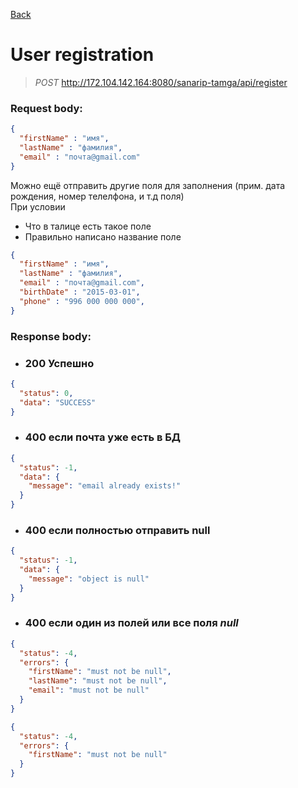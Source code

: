 [Back](../../Readme.md)
# User registration

> _POST_ http://172.104.142.164:8080/sanarip-tamga/api/register

### Request body:
```JSON
{
  "firstName" : "имя",
  "lastName" : "фамилия",
  "email" : "почта@gmail.com"
}
```
Можно ещё отправить другие поля для заполнения (прим. дата рождения, номер телелфона, и т.д поля)<br>
При условии 
* Что в талице есть такое поле
* Правильно написано название поле 
```JSON
{
  "firstName" : "имя",
  "lastName" : "фамилия",
  "email" : "почта@gmail.com",
  "birthDate" : "2015-03-01", 
  "phone" : "996 000 000 000",
}
```


### Response body:

* ### 200 Успешно
```JSON
{
  "status": 0,
  "data": "SUCCESS"
}
```
* ### 400 если почта уже есть в БД 
```JSON
{
  "status": -1,
  "data": {
    "message": "email already exists!"
  }
}
```
* ### 400 если полностью отправить null
```JSON
{
  "status": -1,
  "data": {
    "message": "object is null"
  }
}
```

* ### 400 если один из полей или все поля **_null_**
```JSON
{
  "status": -4,
  "errors": {
    "firstName": "must not be null",
    "lastName": "must not be null",
    "email": "must not be null"
  }
}
```
```JSON
{
  "status": -4,
  "errors": {
    "firstName": "must not be null"
  }
}
```